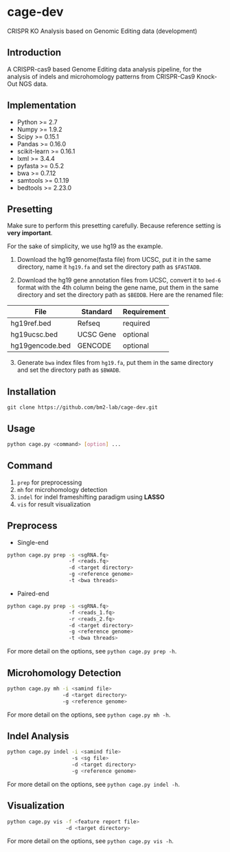 # cage-dev
CRISPR KO Analysis based on Genomic Editing data (development)

## Introduction
A CRISPR-cas9 based Genome Editing data analysis pipeline, for the
analysis of indels and microhomology patterns from CRISPR-Cas9
Knock-Out NGS data.

## Implementation
* Python >= 2.7
* Numpy >= 1.9.2
* Scipy >= 0.15.1
* Pandas >= 0.16.0
* scikit-learn >= 0.16.1
* lxml >= 3.4.4
* pyfasta >= 0.5.2
* bwa >= 0.7.12
* samtools >= 0.1.19
* bedtools >= 2.23.0

## Presetting
Make sure to perform this presetting carefully. Because reference setting
is **very important**.

For the sake of simplicity, we use hg19 as the example.

1. Download the hg19 genome(fasta file) from UCSC, put it in the same
   directory, name it `hg19.fa` and set the directory path as
   `$FASTADB`.
   
2. Download the hg19 gene annotation files from UCSC, convert it to
   `bed-6` format with the 4th column being the gene name, put them in
   the same directory and set the directory path as `$BEDDB`. Here are the
   renamed file:
>>
File | Standard | Requirement
------|-----|-----
hg19ref.bed | Refseq |required
hg19ucsc.bed | UCSC Gene | optional
hg19gencode.bed | GENCODE | optional

3. Generate `bwa` index files from `hg19.fa`, put them in the same directory
   and set the directory path as `$BWADB`.

## Installation
```
git clone https://github.com/bm2-lab/cage-dev.git
```

## Usage
```bash
python cage.py <command> [option] ...
```

## Command
1. `prep` for preprocessing
2. `mh` for microhomology detection
3. `indel` for indel frameshifting paradigm using **LASSO**
4. `vis` for result visualization

## Preprocess
* Single-end
```bash
python cage.py prep -s <sgRNA.fq>
	                -f <reads.fq>
	                -d <target directory>
                    -g <reference genome>
					-t <bwa threads>
```

* Paired-end
```bash
python cage.py prep -s <sgRNA.fq>
                    -f <reads_1.fq>
					-r <reads_2.fq>
					-d <target directory>
					-g <reference genome>
					-t <bwa threads>
```
For more detail on the options, see `python cage.py prep -h`.

## Microhomology Detection
```bash
python cage.py mh -i <samind file>
                  -d <target directory>
	              -g <reference genome>
```
For more detail on the options, see `python cage.py mh -h`.

## Indel Analysis
```bash
python cage.py indel -i <samind file>
                     -s <sg file>
                     -d <target directory>
	                 -g <reference genome>
```
For more detail on the options, see `python cage.py indel -h`.

## Visualization
```bash
python cage.py vis -f <feature report file>
                   -d <target directory>
```
For more detail on the options, see `python cage.py vis -h`.				
